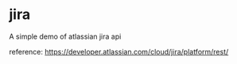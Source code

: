 # jira
A simple demo of atlassian jira api

reference: https://developer.atlassian.com/cloud/jira/platform/rest/
